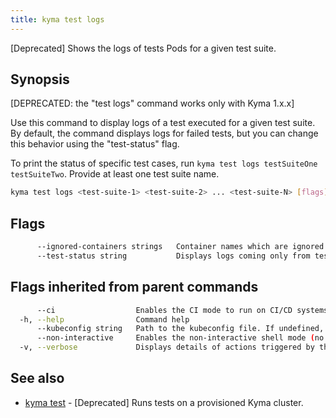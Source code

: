 ```yaml
---
title: kyma test logs
---
```


[Deprecated] Shows the logs of tests Pods for a given test suite.

## Synopsis

[DEPRECATED: the "test logs" command works only with Kyma 1.x.x]

Use this command to display logs of a test executed for a given test suite. By default, the command displays logs for failed tests, but you can change this behavior using the "test-status" flag. 

To print the status of specific test cases, run `kyma test logs testSuiteOne testSuiteTwo`.
Provide at least one test suite name.

```bash
kyma test logs <test-suite-1> <test-suite-2> ... <test-suite-N> [flags]
```

## Flags

```bash
      --ignored-containers strings   Container names which are ignored when fetching logs from testing Pods. Takes comma-separated list. (default [istio-init,istio-proxy,manager])
      --test-status string           Displays logs coming only from testing Pods with a given status. (default "Failed")
```

## Flags inherited from parent commands

```bash
      --ci                  Enables the CI mode to run on CI/CD systems. It avoids any user interaction (such as no dialog prompts) and ensures that logs are formatted properly in log files (such as no spinners for CLI steps).
  -h, --help                Command help
      --kubeconfig string   Path to the kubeconfig file. If undefined, Kyma CLI uses the KUBECONFIG environment variable, or falls back "/$HOME/.kube/config".
      --non-interactive     Enables the non-interactive shell mode (no colorized output, no spinner)
  -v, --verbose             Displays details of actions triggered by the command.
```

## See also

* [kyma test](#kyma-test-kyma-test)	 - [Deprecated] Runs tests on a provisioned Kyma cluster.

